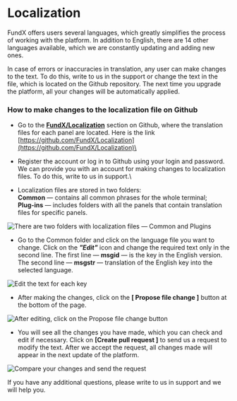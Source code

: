 # Localization

FundX offers users several languages, which greatly simplifies the process of working with the platform. In addition to English, there are 14 other languages available, which we are constantly updating and adding new ones. 

In case of errors or inaccuracies in translation, any user can make changes to the text. To do this, write to us in the support or change the text in the file, which is located on the Github repository. The next time you upgrade the platform, all your changes will be automatically applied.

### How to make changes to the localization file on Github <a href="how-to-make-changes-to-the-localization-file-on-github" id="how-to-make-changes-to-the-localization-file-on-github"></a>

* Go to the [**FundX/Localization**](https://github.com/FundX/Localization) section on Github, where the translation files for each panel are located. Here is the link [https://github.com/FundX/Localization](https://github.com/FundX/Localization)\

* Register the account or log in to Github using your login and password. We can provide you with an account for making changes to localization files. To do this, write to us in support.\

* Localization files are stored in two folders: \
     **Common** — contains all common phrases for the whole terminal; \
     **Plug-ins** — includes folders with all the panels that contain translation files for specific panels.

![There are two folders with localization files — Common and Plugins](https://blobscdn.gitbook.com/v0/b/gitbook-28427.appspot.com/o/assets%2F-LD6FsRvQ3jgwJIg6O7r%2F-LTS-tElGUeTdX9kBPhF%2F-LTSHidwy1dSkZKCRH-V%2FFundX%20localization.png?alt=media\&token=93298b44-40c2-4123-b8b8-68aca6d23077)

* Go to the Common folder and click on the language file you want to change. Click on the _**"Edit"**_ icon and change the required text only in the second line. The first line — **msgid** — is the key in the English version. The second line — **msgstr** — translation of the English key into the selected language.

![Edit the text for each key](https://blobscdn.gitbook.com/v0/b/gitbook-28427.appspot.com/o/assets%2F-LD6FsRvQ3jgwJIg6O7r%2F-LTS-tElGUeTdX9kBPhF%2F-LTSI8rSxDVnsqYl0k8b%2Fedit%20localization.png?alt=media\&token=38f6d3b9-0cd6-4a28-aad0-b02be083ace0)

* After making the changes, click on the **\[ Propose file change ]** button at the bottom of the page.

![After editing, click on the Propose file change button](https://blobscdn.gitbook.com/v0/b/gitbook-28427.appspot.com/o/assets%2F-LD6FsRvQ3jgwJIg6O7r%2F-LTS-tElGUeTdX9kBPhF%2F-LTSImhO_p2dt2QMJuOp%2Fpropose%20the%20change.png?alt=media\&token=34fcbbc6-7a40-4947-a91f-cf935597eeb9)

* You will see all the changes you have made, which you can check and edit if necessary. Click on **\[Create pull request ]** to send us a request to modify the text. After we accept the request, all changes made will appear in the next update of the platform.

![Compare your changes and send the request](https://blobscdn.gitbook.com/v0/b/gitbook-28427.appspot.com/o/assets%2F-LD6FsRvQ3jgwJIg6O7r%2F-LTS-tElGUeTdX9kBPhF%2F-LTSJCVUK3xzp03PWRyN%2Frequest%20your%20changes.png?alt=media\&token=561add60-6c5d-420e-b631-f4c775909394)

If you have any additional questions, please write to us in support and we will help you.
